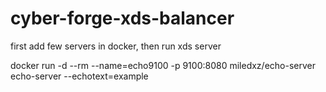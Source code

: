 # cyber-forge-xds-balancer

first add few servers in docker, then run xds server

docker run -d --rm --name=echo9100 -p 9100:8080 miledxz/echo-server echo-server --echotext=example
